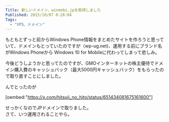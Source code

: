 ```yaml
---
Title: 新しいドメイン、winmobi.jpを取得しました
Published: 2015/10/07 0:28:04
Tags:
  - "VPS、ドメイン"
---
```

もともとずっと前からWindows Phone情報をまとめたサイトを作ろうと思っていて、ドメインもとっていたのですが（wp-ug.net)、運用する前にブランド名がWindows Phoneから Windows 10 for Mobileに代わってしまって悲しみ。  

今後どうしようかと思ってたのですが、GMOインターネットの株主優待でドメイン購入費のキャッシュバック（最大5000円キャッシュバック）をもらったので取り直すことにしました。  

んでとったのが


[oembed:"https://x.com/hitsuji_no_hito/status/651434081675161600"]


 せっかくなのでJPドメインで取りました。  
さて、いつ運用されることやら。